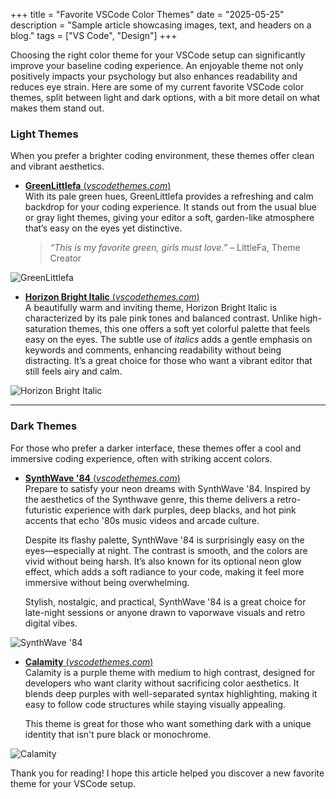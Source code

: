 +++
title = "Favorite VSCode Color Themes"
date = "2025-05-25"
description = "Sample article showcasing images, text, and headers on a blog."
tags = ["VS Code", "Design"]
+++

Choosing the right color theme for your VSCode setup can significantly improve your baseline coding experience. An enjoyable theme not only positively impacts your psychology but also enhances readability and reduces eye strain. Here are some of my current favorite VSCode color themes, split between light and dark options, with a bit more detail on what makes them stand out.

### Light Themes

When you prefer a brighter coding environment, these themes offer clean and vibrant aesthetics.

* [**GreenLittlefa** (_vscodethemes.com_)](https://vscodethemes.com/e/littlefa.greenlittlefa/greenlittlefa)  
  With its pale green hues, GreenLittlefa provides a refreshing and calm backdrop for your coding experience. It stands out from the usual blue or gray light themes, giving your editor a soft, garden-like atmosphere that’s easy on the eyes yet distinctive.

  > *“This is my favorite green, girls must love.”* – LittleFa, Theme Creator

![GreenLittlefa](/images/vscode-greenlittlefa.svg)

* [**Horizon Bright Italic** (_vscodethemes.com_)](https://vscodethemes.com/e/alexandernanberg.horizon-theme-vscode/horizon-bright-italic)  
  A beautifully warm and inviting theme, Horizon Bright Italic is characterized by its pale pink tones and balanced contrast. Unlike high-saturation themes, this one offers a soft yet colorful palette that feels easy on the eyes. The subtle use of *italics* adds a gentle emphasis on keywords and comments, enhancing readability without being distracting. It’s a great choice for those who want a vibrant editor that still feels airy and calm.

![Horizon Bright Italic](/images/vscode-horizon.svg)

---

### Dark Themes

For those who prefer a darker interface, these themes offer a cool and immersive coding experience, often with striking accent colors.

* [**SynthWave '84** (_vscodethemes.com_)](https://vscodethemes.com/e/RobbOwen.synthwave-vscode/synthwave-84)  
  Prepare to satisfy your neon dreams with SynthWave '84. Inspired by the aesthetics of the Synthwave genre, this theme delivers a retro-futuristic experience with dark purples, deep blacks, and hot pink accents that echo '80s music videos and arcade culture.

  Despite its flashy palette, SynthWave '84 is surprisingly easy on the eyes—especially at night. The contrast is smooth, and the colors are vivid without being harsh. It’s also known for its optional neon glow effect, which adds a soft radiance to your code, making it feel more immersive without being overwhelming.

  Stylish, nostalgic, and practical, SynthWave '84 is a great choice for late-night sessions or anyone drawn to vaporwave visuals and retro digital vibes.

![SynthWave '84](/images/vscode-synthwave-84.svg)

* [**Calamity** (_vscodethemes.com_)](https://vscodethemes.com/e/aaronmendez.calamity-theme)  
  Calamity is a purple theme with medium to high contrast, designed for developers who want clarity without sacrificing color aesthetics. It blends deep purples with well-separated syntax highlighting, making it easy to follow code structures while staying visually appealing.

  This theme is great for those who want something dark with a unique identity that isn't pure black or monochrome.

![Calamity](/images/vscode-calamity.svg)

Thank you for reading! I hope this article helped you discover a new favorite theme for your VSCode setup.